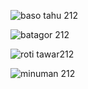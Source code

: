 ![baso tahu 212](https://user-images.githubusercontent.com/122766064/212600068-5041a68a-eb26-4f73-b50f-743b560bcf65.jpg)

![batagor 212](https://user-images.githubusercontent.com/122766064/212600091-bda73fda-e495-49b4-924a-e5340897a47e.jpg)

![roti tawar212](https://user-images.githubusercontent.com/122766064/212600115-c0aed2cb-412f-4ee1-9ed1-972477119333.png)

![minuman 212](https://user-images.githubusercontent.com/122766064/212600140-24190663-006a-4e27-9e57-dff81bf372a5.jpg)

